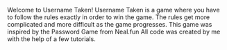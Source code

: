 Welcome to Username Taken! Username Taken is a game where you have to follow the rules exactly in order to win the game. The rules get more complicated and more difficult as the game progresses. 
This game was inspired by the Password Game from Neal.fun
All code was created by me with the help of a few tutorials. 
